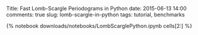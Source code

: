 Title: Fast Lomb-Scargle Periodograms in Python
date: 2015-06-13 14:00
comments: true
slug: lomb-scargle-in-python
tags: tutorial, benchmarks

{% notebook downloads/notebooks/LombScarglePython.ipynb cells[2:] %}